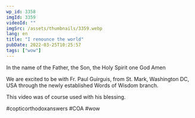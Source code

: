 ```yaml
---
wp_id: 3358
imgId: 3359
videoId: ""
imgSrc: /assets/thumbnails/3359.webp
lang: en
title: "I renounce the world"
pubDate: 2022-03-25T10:25:57
tags: ["wow"]
---
```


<!-- page: 6 -->

<p>In the name of the Father, the Son, the Holy Spirit one God Amen </p>
<p>We are excited to be with Fr. Paul Guirguis, from St. Mark, Washington DC, USA through the newly established Words of Wisdom branch.</p>
<p>This video was of course used with his blessing. </p>
<p>#copticorthodoxanswers #COA #wow</p>
